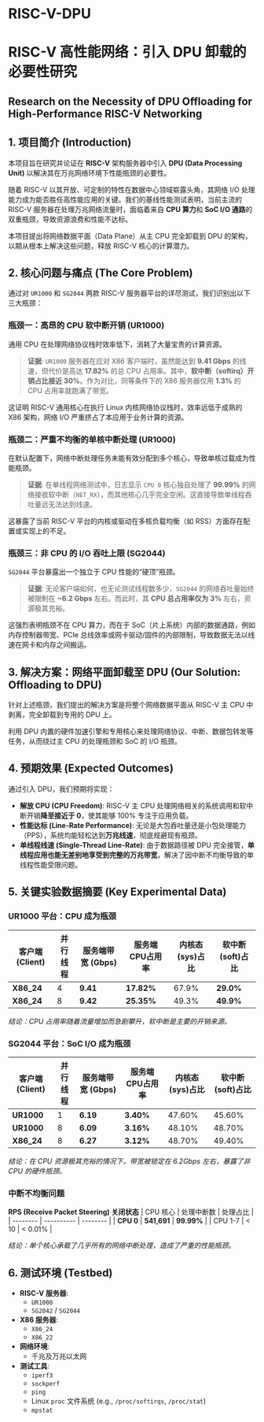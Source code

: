 # RISC-V-DPU
# RISC-V 高性能网络：引入 DPU 卸载的必要性研究
## Research on the Necessity of DPU Offloading for High-Performance RISC-V Networking

## 1. 项目简介 (Introduction)

本项目旨在研究并论证在 **RISC-V** 架构服务器中引入 **DPU (Data Processing Unit)** 以解决其在万兆网络环境下性能瓶颈的必要性。

随着 RISC-V 以其开放、可定制的特性在数据中心领域崭露头角，其网络 I/O 处理能力成为能否胜任高性能应用的关键。我们的基线性能测试表明，当前主流的 RISC-V 服务器在处理万兆网络流量时，面临着来自 **CPU 算力**和 **SoC I/O 通路**的双重瓶颈，导致资源浪费和性能不达标。

本项目提出将网络数据平面（Data Plane）从主 CPU 完全卸载到 DPU 的架构，以期从根本上解决这些问题，释放 RISC-V 核心的计算潜力。

## 2. 核心问题与痛点 (The Core Problem)

通过对 `UR1000` 和 `SG2044` 两款 RISC-V 服务器平台的详尽测试，我们识别出以下三大瓶颈：

### 瓶颈一：高昂的 CPU 软中断开销 (UR1000)
通用 CPU 在处理网络协议栈时效率低下，消耗了大量宝贵的计算资源。

> **证据**: `UR1000` 服务器在应对 X86 客户端时，虽然能达到 **9.41 Gbps** 的线速，但代价是高达 **17.82%** 的总 CPU 占用率。其中，**软中断（softirq）开销占比接近 30%**。作为对比，同等条件下的 X86 服务器仅用 **1.3%** 的 CPU 占用率就跑满了带宽。

这证明 RISC-V 通用核心在执行 Linux 内核网络协议栈时，效率远低于成熟的 X86 架构，网络 I/O 严重挤占了本应用于业务计算的资源。

### 瓶颈二：严重不均衡的单核中断处理 (UR1000)
在默认配置下，网络中断处理任务未能有效分配到多个核心，导致单核过载成为性能瓶颈。

> **证据**: 在单线程网络测试中，日志显示 `CPU 0` 核心独自处理了 **99.99%** 的网络接收软中断（`NET_RX`），而其他核心几乎完全空闲。这直接导致单线程吞吐量远无法达到线速。

这暴露了当前 RISC-V 平台的内核或驱动在多核负载均衡（如 RSS）方面存在配置或实现上的不足。

### 瓶颈三：非 CPU 的 I/O 吞吐上限 (SG2044)
`SG2044` 平台暴露出一个独立于 CPU 性能的“硬顶”瓶颈。

> **证据**: 无论客户端如何，也无论测试线程数多少，`SG2044` 的网络吞吐量始终被限制在 **~6.2 Gbps** 左右。而此时，其 **CPU 总占用率仅为 3%** 左右，资源极其充裕。

这强烈表明瓶颈不在 CPU 算力，而在于 SoC（片上系统）内部的数据通路，例如内存控制器带宽、PCIe 总线效率或网卡驱动/固件的内部限制，导致数据无法以线速在网卡和内存之间搬运。

## 3. 解决方案：网络平面卸载至 DPU (Our Solution: Offloading to DPU)

针对上述瓶颈，我们提出的解决方案是将整个网络数据平面从 RISC-V 主 CPU 中剥离，完全卸载到专用的 DPU 上。


利用 DPU 内置的硬件加速引擎和专用核心来处理网络协议、中断、数据包转发等任务，从而绕过主 CPU 的处理瓶颈和 SoC 的 I/O 瓶颈。

## 4. 预期效果 (Expected Outcomes)

通过引入 DPU，我们预期将实现：

*   **解放 CPU (CPU Freedom)**: RISC-V 主 CPU 处理网络相关的系统调用和软中断开销**降至接近于 0**，使其能够 100% 专注于应用负载。
*   **性能达标 (Line-Rate Performance)**: 无论是大包吞吐量还是小包处理能力（PPS），系统均能轻松达到**万兆线速**，彻底规避现有瓶颈。
*   **单线程线速 (Single-Thread Line-Rate)**: 由于数据路径被 DPU 完全接管，**单线程应用也能无差别地享受到完整的万兆带宽**，解决了因中断不均衡导致的单线程性能受限问题。

## 5. 关键实验数据摘要 (Key Experimental Data)

### UR1000 平台：CPU 成为瓶颈

| 客户端 (Client) | 并行线程 | 服务端带宽 (Gbps) | 服务端CPU占用率 | 内核态(sys)占比 | 软中断(soft)占比 |
| --------------- | -------- | ----------------- | --------------- | --------------- | ---------------- |
| **X86_24**      | 4        | **9.41**          | **17.82%**      | 67.9%           | **29.0%**        |
| **X86_24**      | 8        | **9.42**          | **25.35%**      | 49.3%           | **49.9%**        |

*结论：CPU 占用率随着流量增加而急剧攀升，软中断是主要的开销来源。*

### SG2044 平台：SoC I/O 成为瓶颈

| 客户端 (Client) | 并行线程 | 服务端带宽 (Gbps) | 服务端CPU占用率 | 内核态(sys)占比 | 软中断(soft)占比 |
| --------------- | -------- | ----------------- | --------------- | --------------- | ---------------- |
| **UR1000**      | 1        | **6.19**          | **3.40%**       | 47.60%          | 45.60%           |
| **UR1000**      | 8        | **6.09**          | **3.16%**       | 48.10%          | 48.70%           |
| **X86_24**      | 8        | **6.27**          | **3.12%**       | 48.70%          | 49.40%           |

*结论：在 CPU 资源极其充裕的情况下，带宽被锁定在 6.2Gbps 左右，暴露了非 CPU 的硬件瓶颈。*

### 中断不均衡问题

**RPS (Receive Packet Steering) 关闭状态**
| CPU 核心 | 处理中断数 | 处理占比 |
| -------- | ---------- | -------- |
| **CPU 0**  | **541,691**  | **99.99%** |
| CPU 1-7  | < 10       | < 0.01%  |

*结论：单个核心承载了几乎所有的网络中断处理，造成了严重的性能瓶颈。*

## 6. 测试环境 (Testbed)

*   **RISC-V 服务器**:
    *   `UR1000`
    *   `SG2042` / `SG2044`
*   **X86 服务器**:
    *   `X86_24`
    *   `X86_22`
*   **网络环境**:
    *   千兆及万兆以太网
*   **测试工具**:
    *   `iperf3`
    *   `sockperf`
    *   `ping`
    *   Linux `proc` 文件系统 (e.g., `/proc/softirqs`, `/proc/stat`)
    *   `mpstat`

